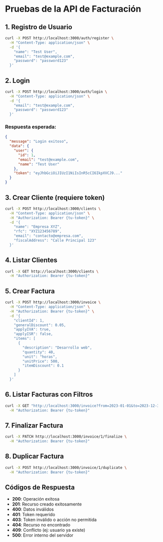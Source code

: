 # Pruebas de la API de Facturación

## 1. Registro de Usuario
```bash
curl -X POST http://localhost:3000/auth/register \
  -H "Content-Type: application/json" \
  -d '{
    "name": "Test User",
    "email": "test@example.com",
    "password": "password123"
  }'
```

## 2. Login
```bash
curl -X POST http://localhost:3000/auth/login \
  -H "Content-Type: application/json" \
  -d '{
    "email": "test@example.com",
    "password": "password123"
  }'
```

### Respuesta esperada:
```json
{
  "message": "Login exitoso",
  "data": {
    "user": {
      "id": 1,
      "email": "test@example.com",
      "name": "Test User"
    },
    "token": "eyJhbGciOiJIUzI1NiIsInR5cCI6IkpXVCJ9..."
  }
}
```

## 3. Crear Cliente (requiere token)
```bash
curl -X POST http://localhost:3000/clients \
  -H "Content-Type: application/json" \
  -H "Authorization: Bearer {tu-token}" \
  -d '{
    "name": "Empresa XYZ",
    "rfc": "XYZ123456789",
    "email": "contacto@empresa.com",
    "fiscalAddress": "Calle Principal 123"
  }'
```

## 4. Listar Clientes
```bash
curl -X GET http://localhost:3000/clients \
  -H "Authorization: Bearer {tu-token}"
```

## 5. Crear Factura
```bash
curl -X POST http://localhost:3000/invoice \
  -H "Content-Type: application/json" \
  -H "Authorization: Bearer {tu-token}" \
  -d '{
    "clientId": 1,
    "generalDiscount": 0.05,
    "applyIVA": true,
    "applyISR": false,
    "items": [
      {
        "description": "Desarrollo web",
        "quantity": 40,
        "unit": "horas",
        "unitPrice": 500,
        "itemDiscount": 0.1
      }
    ]
  }'
```

## 6. Listar Facturas con Filtros
```bash
curl -X GET "http://localhost:3000/invoice?from=2023-01-01&to=2023-12-31&minTotal=1000" \
  -H "Authorization: Bearer {tu-token}"
```

## 7. Finalizar Factura
```bash
curl -X PATCH http://localhost:3000/invoice/1/finalize \
  -H "Authorization: Bearer {tu-token}"
```

## 8. Duplicar Factura
```bash
curl -X POST http://localhost:3000/invoice/1/duplicate \
  -H "Authorization: Bearer {tu-token}"
```

## Códigos de Respuesta

- **200**: Operación exitosa
- **201**: Recurso creado exitosamente
- **400**: Datos inválidos
- **401**: Token requerido
- **403**: Token inválido o acción no permitida
- **404**: Recurso no encontrado
- **409**: Conflicto (ej: usuario ya existe)
- **500**: Error interno del servidor
